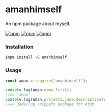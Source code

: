 # amanhimself
An npm package about myself.

[![npm](https://img.shields.io/npm/v/amanhimself.svg?style=flat-square)](https://www.npmjs.org/package/amanhimself)
[![npm](https://img.shields.io/npm/dm/amanhimself.svg?style=flat-square)](https://www.npmjs.org/package/amanhimself)
[![npm](https://img.shields.io/npm/l/amanhimself.svg?style=flat-square)](https://www.npmjs.org/package/amanhimself)

### Installation
`$npm install -S amanhimself`

### Usage
```javascript
const aman = require('amanhimself');

console.log(aman.name.first);
//=> 'aman'
console.log(aman.projects.jade.description);
//=> Jade/Pug snippets package for Atom.
```
